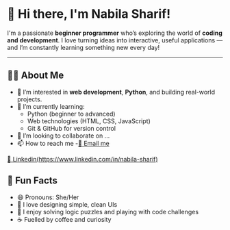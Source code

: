 # 👋 Hi there, I'm Nabila Sharif!

I'm a passionate **beginner programmer** who’s exploring the world of **coding and development**. I love turning ideas into interactive, useful applications — and I’m constantly learning something new every day!

---

## 👩‍💻 About Me

- 🎯 I’m interested in **web development**, **Python**, and building real-world projects.
- 🌱 I’m currently learning:
  - Python (beginner to advanced)
  - Web technologies (HTML, CSS, JavaScript)
  - Git & GitHub for version control
- 💞️ I’m looking to collaborate on ...
- 📫 How to reach me
-[📧 Email me]( nabilasharif321@gmail.com)

[💼 Linkedin(https://www.linkedin.com/in/nabila-sharif)](#)

## 📌 Fun Facts

- 😄 Pronouns: She/Her
- 🎨 I love designing simple, clean UIs
- 🧩 I enjoy solving logic puzzles and playing with code challenges
- ☕ Fuelled by coffee and curiosity

<!---
nabila-sharif/nabila-sharif is a ✨ special ✨ repository because its `README.md` (this file) appears on your GitHub profile.
You can click the Preview link to take a look at your changes.
--->
